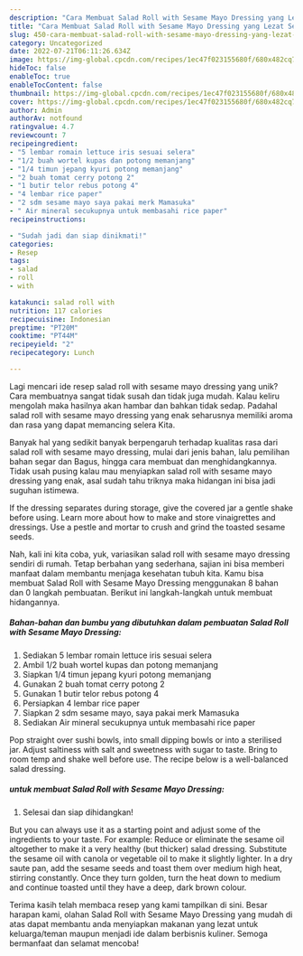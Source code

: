 ```yaml
---
description: "Cara Membuat Salad Roll with Sesame Mayo Dressing yang Lezat Sekali"
title: "Cara Membuat Salad Roll with Sesame Mayo Dressing yang Lezat Sekali"
slug: 450-cara-membuat-salad-roll-with-sesame-mayo-dressing-yang-lezat-sekali
category: Uncategorized
date: 2022-07-21T06:11:26.634Z
image: https://img-global.cpcdn.com/recipes/1ec47f023155680f/680x482cq70/salad-roll-with-sesame-mayo-dressing-foto-resep-utama.jpg
hideToc: false
enableToc: true
enableTocContent: false
thumbnail: https://img-global.cpcdn.com/recipes/1ec47f023155680f/680x482cq70/salad-roll-with-sesame-mayo-dressing-foto-resep-utama.jpg
cover: https://img-global.cpcdn.com/recipes/1ec47f023155680f/680x482cq70/salad-roll-with-sesame-mayo-dressing-foto-resep-utama.jpg
author: Admin
authorAv: notfound
ratingvalue: 4.7
reviewcount: 7
recipeingredient:
- "5 lembar romain lettuce iris sesuai selera"
- "1/2 buah wortel kupas dan potong memanjang"
- "1/4 timun jepang kyuri potong memanjang"
- "2 buah tomat cerry potong 2"
- "1 butir telor rebus potong 4"
- "4 lembar rice paper"
- "2 sdm sesame mayo saya pakai merk Mamasuka"
- " Air mineral secukupnya untuk membasahi rice paper"
recipeinstructions:

- "Sudah jadi dan siap dinikmati!"
categories:
- Resep
tags:
- salad
- roll
- with

katakunci: salad roll with 
nutrition: 117 calories
recipecuisine: Indonesian
preptime: "PT20M"
cooktime: "PT44M"
recipeyield: "2"
recipecategory: Lunch

---
```





Lagi mencari ide resep salad roll with sesame mayo dressing yang unik? Cara membuatnya sangat tidak susah dan tidak juga mudah. Kalau keliru mengolah maka hasilnya akan hambar dan bahkan tidak sedap. Padahal salad roll with sesame mayo dressing yang enak seharusnya memiliki aroma dan rasa yang dapat memancing selera Kita.





Banyak hal yang sedikit banyak berpengaruh terhadap kualitas rasa dari salad roll with sesame mayo dressing, mulai dari jenis bahan, lalu pemilihan bahan segar dan Bagus, hingga cara membuat dan menghidangkannya. Tidak usah pusing kalau mau menyiapkan salad roll with sesame mayo dressing yang enak,      asal sudah tahu triknya maka hidangan ini bisa jadi suguhan istimewa.














If the dressing separates during storage, give the covered jar a gentle shake before using. Learn more about how to make and store vinaigrettes and dressings. Use a pestle and mortar to crush and grind the toasted sesame seeds.






Nah, kali ini kita coba, yuk, variasikan salad roll with sesame mayo dressing sendiri di rumah. Tetap berbahan yang sederhana, sajian ini bisa memberi manfaat dalam membantu menjaga kesehatan tubuh kita. Kamu bisa membuat Salad Roll with Sesame Mayo Dressing menggunakan 8 bahan dan 0 langkah pembuatan. Berikut ini langkah-langkah untuk membuat hidangannya.

<!--inarticleads1-->

##### Bahan-bahan dan bumbu yang dibutuhkan dalam pembuatan Salad Roll with Sesame Mayo Dressing:

1. Sediakan 5 lembar romain lettuce iris sesuai selera
1. Ambil 1/2 buah wortel kupas dan potong memanjang
1. Siapkan 1/4 timun jepang kyuri potong memanjang
1. Gunakan 2 buah tomat cerry potong 2
1. Gunakan 1 butir telor rebus potong 4
1. Persiapkan 4 lembar rice paper
1. Siapkan 2 sdm sesame mayo, saya pakai merk Mamasuka
1. Sediakan  Air mineral secukupnya untuk membasahi rice paper


Pop straight over sushi bowls, into small dipping bowls or into a sterilised jar. Adjust saltiness with salt and sweetness with sugar to taste. Bring to room temp and shake well before use. The recipe below is a well-balanced salad dressing. 

<!--inarticleads2-->

#####  untuk membuat Salad Roll with Sesame Mayo Dressing:


1. Selesai dan siap dihidangkan!

But you can always use it as a starting point and adjust some of the ingredients to your taste. For example: Reduce or eliminate the sesame oil altogether to make it a very healthy (but thicker) salad dressing. Substitute the sesame oil with canola or vegetable oil to make it slightly lighter. In a dry saute pan, add the sesame seeds and toast them over medium high heat, stirring constantly. Once they turn golden, turn the heat down to medium and continue toasted until they have a deep, dark brown colour. 

Terima kasih telah membaca resep yang kami tampilkan di sini. Besar harapan kami, olahan Salad Roll with Sesame Mayo Dressing yang mudah di atas dapat membantu anda menyiapkan makanan yang lezat untuk keluarga/teman maupun menjadi ide dalam berbisnis kuliner. Semoga bermanfaat dan selamat mencoba!

